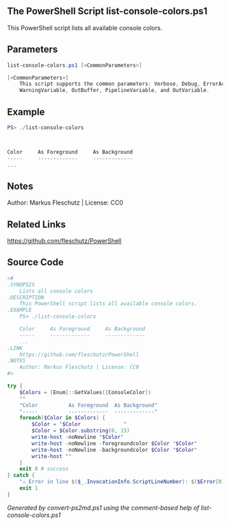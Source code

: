 ## The PowerShell Script **list-console-colors.ps1**

This PowerShell script lists all available console colors.

## Parameters
```powershell
list-console-colors.ps1 [<CommonParameters>]

[<CommonParameters>]
    This script supports the common parameters: Verbose, Debug, ErrorAction, ErrorVariable, WarningAction, 
    WarningVariable, OutBuffer, PipelineVariable, and OutVariable.
```

## Example
```powershell
PS> ./list-console-colors



Color     As Foreground     As Background
-----     -------------     -------------
...

```

## Notes
Author: Markus Fleschutz | License: CC0

## Related Links
https://github.com/fleschutz/PowerShell

## Source Code
```powershell
<#
.SYNOPSIS
	Lists all console colors
.DESCRIPTION
	This PowerShell script lists all available console colors.
.EXAMPLE
	PS> ./list-console-colors

	Color     As Foreground     As Background
	-----     -------------     -------------
	...
.LINK
	https://github.com/fleschutz/PowerShell
.NOTES
	Author: Markus Fleschutz | License: CC0
#>

try {
	$Colors = [Enum]::GetValues([ConsoleColor])
	""
	"Color          As Foreground  As Background"
	"-----          -------------  -------------"
	foreach($Color in $Colors) {
		$Color = "$Color              "
		$Color = $Color.substring(0, 15)
		write-host -noNewline "$Color"
		write-host -noNewline -foregroundcolor $Color "$Color"
		write-host -noNewline -backgroundcolor $Color "$Color"
		write-host ""
	}
	exit 0 # success
} catch {
	"⚠️ Error in line $($_.InvocationInfo.ScriptLineNumber): $($Error[0])"
	exit 1
}
```

*Generated by convert-ps2md.ps1 using the comment-based help of list-console-colors.ps1*
